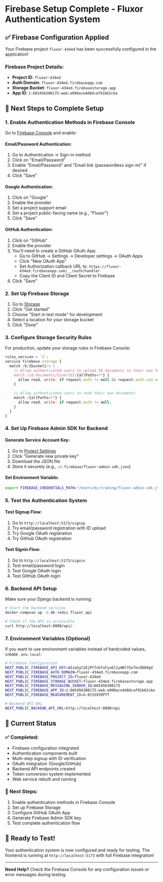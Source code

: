 # Firebase Setup Complete - Fluxor Authentication System

## ✅ **Firebase Configuration Applied**

Your Firebase project `fluxor-434ed` has been successfully configured in the application!

### **Firebase Project Details:**
- **Project ID**: `fluxor-434ed`
- **Auth Domain**: `fluxor-434ed.firebaseapp.com`
- **Storage Bucket**: `fluxor-434ed.firebasestorage.app`
- **App ID**: `1:665456308175:web:a990ace4d8dcaf91b62cba`

## 🔧 **Next Steps to Complete Setup**

### **1. Enable Authentication Methods in Firebase Console**

Go to [Firebase Console](https://console.firebase.google.com/project/fluxor-434ed/authentication/providers) and enable:

#### **Email/Password Authentication:**
1. Go to Authentication → Sign-in method
2. Click on "Email/Password"
3. Enable "Email/Password" and "Email link (passwordless sign-in)" if desired
4. Click "Save"

#### **Google Authentication:**
1. Click on "Google"
2. Enable the provider
3. Set a project support email
4. Set a project public-facing name (e.g., "Fluxor")
5. Click "Save"

#### **GitHub Authentication:**
1. Click on "GitHub"
2. Enable the provider
3. You'll need to create a GitHub OAuth App:
   - Go to GitHub → Settings → Developer settings → OAuth Apps
   - Click "New OAuth App"
   - Set Authorization callback URL to: `https://fluxor-434ed.firebaseapp.com/__/auth/handler`
   - Copy the Client ID and Client Secret to Firebase
4. Click "Save"

### **2. Set Up Firebase Storage**

1. Go to [Storage](https://console.firebase.google.com/project/fluxor-434ed/storage)
2. Click "Get started"
3. Choose "Start in test mode" for development
4. Select a location for your storage bucket
5. Click "Done"

### **3. Configure Storage Security Rules**

For production, update your storage rules in Firebase Console:

```javascript
rules_version = '2';
service firebase.storage {
  match /b/{bucket}/o {
    // Allow authenticated users to upload ID documents to their own folder
    match /id_documents/{userId}/{allPaths=**} {
      allow read, write: if request.auth != null && request.auth.uid == userId;
    }
    
    // Allow authenticated users to read their own documents
    match /{allPaths=**} {
      allow read, write: if request.auth != null;
    }
  }
}
```

### **4. Set Up Firebase Admin SDK for Backend**

#### **Generate Service Account Key:**
1. Go to [Project Settings](https://console.firebase.google.com/project/fluxor-434ed/settings/serviceaccounts/adminsdk)
2. Click "Generate new private key"
3. Download the JSON file
4. Store it securely (e.g., `~/.firebase/fluxor-admin-sdk.json`)

#### **Set Environment Variable:**
```bash
export FIREBASE_CREDENTIALS_PATH="/Users/mc/trading/fluxor-admin-sdk.json"
```

### **5. Test the Authentication System**

#### **Test Signup Flow:**
1. Go to `http://localhost:5173/signup`
2. Try email/password registration with ID upload
3. Try Google OAuth registration
4. Try GitHub OAuth registration

#### **Test Signin Flow:**
1. Go to `http://localhost:5173/signin`
2. Test email/password login
3. Test Google OAuth login
4. Test GitHub OAuth login

### **6. Backend API Setup**

Make sure your Django backend is running:

```bash
# Start the backend services
docker-compose up -d db redis fluxor_api

# Check if the API is accessible
curl http://localhost:8000/api/
```

### **7. Environment Variables (Optional)**

If you want to use environment variables instead of hardcoded values, create `.env.local`:

```bash
# Firebase Configuration
NEXT_PUBLIC_FIREBASE_API_KEY=AIzaSyC2EjPY7nG7uFyu6l2ymNlTGxTecOD69gU
NEXT_PUBLIC_FIREBASE_AUTH_DOMAIN=fluxor-434ed.firebaseapp.com
NEXT_PUBLIC_FIREBASE_PROJECT_ID=fluxor-434ed
NEXT_PUBLIC_FIREBASE_STORAGE_BUCKET=fluxor-434ed.firebasestorage.app
NEXT_PUBLIC_FIREBASE_MESSAGING_SENDER_ID=665456308175
NEXT_PUBLIC_FIREBASE_APP_ID=1:665456308175:web:a990ace4d8dcaf91b62cba
NEXT_PUBLIC_FIREBASE_MEASUREMENT_ID=G-6Y3S97KP7T

# Backend API URL
NEXT_PUBLIC_BACKEND_API_URL=http://localhost:8000/api
```

## 🎯 **Current Status**

### ✅ **Completed:**
- Firebase configuration integrated
- Authentication components built
- Multi-step signup with ID verification
- OAuth integration (Google/GitHub)
- Backend API endpoints created
- Token conversion system implemented
- Web service rebuilt and running

### 🔄 **Next Steps:**
1. Enable authentication methods in Firebase Console
2. Set up Firebase Storage
3. Configure GitHub OAuth App
4. Generate Firebase Admin SDK key
5. Test complete authentication flow

## 🚀 **Ready to Test!**

Your authentication system is now configured and ready for testing. The frontend is running at `http://localhost:5173` with full Firebase integration!

---

**Need Help?** Check the Firebase Console for any configuration issues or error messages during testing.
